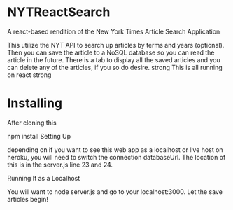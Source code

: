 # NYTReactSearch
A react-based rendition of the New York Times Article Search Application

This utilize the NYT API to search up articles by terms and years (optional). Then you can save the article to a NoSQL database so you can read the article in the future. There is a tab to display all the saved articles and you can delete any of the articles, if you so do desire. strong This is all running on react strong

# Installing

After cloning this

npm install
Setting Up

depending on if you want to see this web app as a localhost or live host on heroku, you will need to switch the connection databaseUrl. The location of this is in the server.js line 23 and 24.

Running It as a Localhost

You will want to node server.js and go to your localhost:3000. Let the save articles begin!
